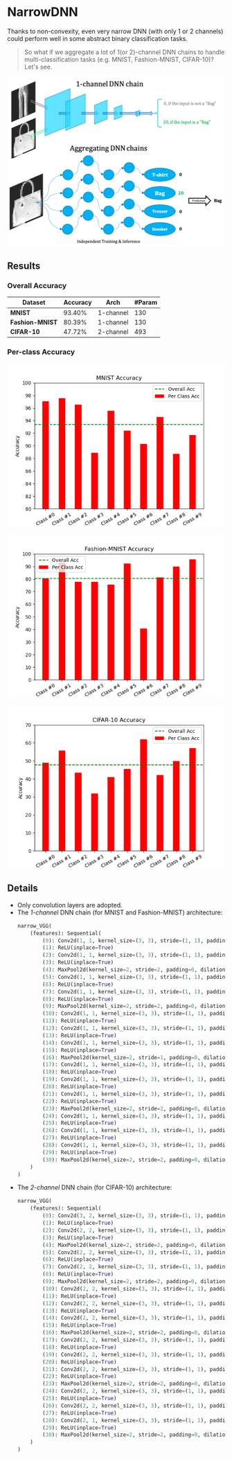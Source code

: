 # NarrowDNN

Thanks to non-convexity, even very narrow DNN (with only 1 or 2 channels) could perform well in some abstract binary classification tasks.

> So what if we aggregate a lot of 1(or 2)-channel DNN chains to handle multi-classification tasks (e.g. MNIST, Fashion-MNIST, CIFAR-10)? Let's see.

![](assets/workflow.png)

## Results

### Overall Accuracy

| Dataset           | Accuracy    | Arch      | #Param |
| ----------------- | ----------- | --------- | ------ |
| **MNIST**         | 93.40%      | 1-channel | 130    |
| **Fashion-MNIST** | 80.39%      | 1-channel | 130    |
| **CIFAR-10**      | 47.72%      | 2-channel | 493    |

### Per-class Accuracy

![](assets/per-class-acc-mnist.png)

![](assets/per-class-acc-fashionmnist.png)

![](assets/per-class-acc-cifar10.png)

## Details

* Only convolution layers are adopted.
* The *1-channel* DNN chain (for MNIST and Fashion-MNIST) architecture:
    ```python
    narrow_VGG(
        (features): Sequential(
            (0): Conv2d(1, 1, kernel_size=(3, 3), stride=(1, 1), padding=(1, 1))
            (1): ReLU(inplace=True)
            (2): Conv2d(1, 1, kernel_size=(3, 3), stride=(1, 1), padding=(1, 1))
            (3): ReLU(inplace=True)
            (4): MaxPool2d(kernel_size=2, stride=2, padding=0, dilation=1, ceil_mode=False)
            (5): Conv2d(1, 1, kernel_size=(3, 3), stride=(1, 1), padding=(1, 1))
            (6): ReLU(inplace=True)
            (7): Conv2d(1, 1, kernel_size=(3, 3), stride=(1, 1), padding=(1, 1))
            (8): ReLU(inplace=True)
            (9): MaxPool2d(kernel_size=2, stride=2, padding=0, dilation=1, ceil_mode=False)
            (10): Conv2d(1, 1, kernel_size=(3, 3), stride=(1, 1), padding=(1, 1))
            (11): ReLU(inplace=True)
            (12): Conv2d(1, 1, kernel_size=(3, 3), stride=(1, 1), padding=(1, 1))
            (13): ReLU(inplace=True)
            (14): Conv2d(1, 1, kernel_size=(3, 3), stride=(1, 1), padding=(1, 1))
            (15): ReLU(inplace=True)
            (16): MaxPool2d(kernel_size=2, stride=1, padding=0, dilation=1, ceil_mode=False)
            (17): Conv2d(1, 1, kernel_size=(3, 3), stride=(1, 1), padding=(1, 1))
            (18): ReLU(inplace=True)
            (19): Conv2d(1, 1, kernel_size=(3, 3), stride=(1, 1), padding=(1, 1))
            (20): ReLU(inplace=True)
            (21): Conv2d(1, 1, kernel_size=(3, 3), stride=(1, 1), padding=(1, 1))
            (22): ReLU(inplace=True)
            (23): MaxPool2d(kernel_size=2, stride=2, padding=0, dilation=1, ceil_mode=False)
            (24): Conv2d(1, 1, kernel_size=(3, 3), stride=(1, 1), padding=(1, 1))
            (25): ReLU(inplace=True)
            (26): Conv2d(1, 1, kernel_size=(3, 3), stride=(1, 1), padding=(1, 1))
            (27): ReLU(inplace=True)
            (28): Conv2d(1, 1, kernel_size=(3, 3), stride=(1, 1), padding=(1, 1))
            (29): ReLU(inplace=True)
            (30): MaxPool2d(kernel_size=2, stride=2, padding=0, dilation=1, ceil_mode=False)
        )
    )
    ```
* The *2-channel* DNN chain (for CIFAR-10) architecture:
    ```python
    narrow_VGG(
        (features): Sequential(
            (0): Conv2d(3, 2, kernel_size=(3, 3), stride=(1, 1), padding=(1, 1))
            (1): ReLU(inplace=True)
            (2): Conv2d(2, 2, kernel_size=(3, 3), stride=(1, 1), padding=(1, 1))
            (3): ReLU(inplace=True)
            (4): MaxPool2d(kernel_size=2, stride=2, padding=0, dilation=1, ceil_mode=False)
            (5): Conv2d(2, 2, kernel_size=(3, 3), stride=(1, 1), padding=(1, 1))
            (6): ReLU(inplace=True)
            (7): Conv2d(2, 2, kernel_size=(3, 3), stride=(1, 1), padding=(1, 1))
            (8): ReLU(inplace=True)
            (9): MaxPool2d(kernel_size=2, stride=2, padding=0, dilation=1, ceil_mode=False)
            (10): Conv2d(2, 2, kernel_size=(3, 3), stride=(1, 1), padding=(1, 1))
            (11): ReLU(inplace=True)
            (12): Conv2d(2, 2, kernel_size=(3, 3), stride=(1, 1), padding=(1, 1))
            (13): ReLU(inplace=True)
            (14): Conv2d(2, 2, kernel_size=(3, 3), stride=(1, 1), padding=(1, 1))
            (15): ReLU(inplace=True)
            (16): MaxPool2d(kernel_size=2, stride=2, padding=0, dilation=1, ceil_mode=False)
            (17): Conv2d(2, 2, kernel_size=(3, 3), stride=(1, 1), padding=(1, 1))
            (18): ReLU(inplace=True)
            (19): Conv2d(2, 2, kernel_size=(3, 3), stride=(1, 1), padding=(1, 1))
            (20): ReLU(inplace=True)
            (21): Conv2d(2, 2, kernel_size=(3, 3), stride=(1, 1), padding=(1, 1))
            (22): ReLU(inplace=True)
            (23): MaxPool2d(kernel_size=2, stride=2, padding=0, dilation=1, ceil_mode=False)
            (24): Conv2d(2, 2, kernel_size=(3, 3), stride=(1, 1), padding=(1, 1))
            (25): ReLU(inplace=True)
            (26): Conv2d(2, 2, kernel_size=(3, 3), stride=(1, 1), padding=(1, 1))
            (27): ReLU(inplace=True)
            (28): Conv2d(2, 1, kernel_size=(3, 3), stride=(1, 1), padding=(1, 1))
            (29): ReLU(inplace=True)
            (30): MaxPool2d(kernel_size=2, stride=2, padding=0, dilation=1, ceil_mode=False)
        )
    )
    ```